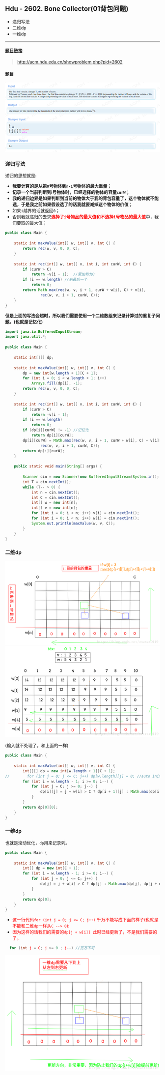 ﻿## Hdu - 2602. Bone Collector(01背包问题)
 - 递归写法
 - 二维dp
 - 一维dp

***
#### [题目链接](http://acm.hdu.edu.cn/showproblem.php?pid=2602)

> http://acm.hdu.edu.cn/showproblem.php?pid=2602

#### 题目

![](images/2602_t.png)

### 递归写法

递归的思想就是: 

 - **我要计算的是从第`0`号物体到`n-1`号物体的最大重量；**
 - **记录一个当前判断到i号物体时，已经选择的物体的容量`curW`；**
 - **我的递归边界是如果判断到当前的物体大于我的背包容量了，这个物体就不能选，于是我之前如果假设选了的话我就要减掉这个物体的价值；**
 - 如果`i`越界的话就返回`0`；
 - 否则我就递归的去求<font color = red>**选择了`i`号物品的最大值和不选择`i`号物品的最大值**</font>中，我们要取的最大值；

```java
public class Main {

    static int maxValue(int[] w, int[] v, int C) {
        return rec(w, v, 0, 0, C);
    }

    static int rec(int[] w, int[] v, int i, int curW, int C) {
        if (curW > C)
            return -v[i - 1];  //累加和为0
        if (i == w.length) //到最后一个
            return 0;
        return Math.max(rec(w, v, i + 1, curW + w[i], C) + v[i],
                rec(w, v, i + 1, curW, C));
    }
}
```
**但是上面的写法会超时，所以我们需要使用一个二维数组来记录计算过的重复子问题。(也就是记忆化)**

```java
import java.io.BufferedInputStream;
import java.util.*;

public class Main {

    static int[][] dp;

    static int maxValue(int[] w, int[] v, int C) {
        dp = new int[w.length + 1][C + 1];
        for (int i = 0; i < w.length + 1; i++)
            Arrays.fill(dp[i], -1);
        return rec(w, v, 0, 0, C);
    }

    static int rec(int[] w, int[] v, int i, int curW, int C) {
        if (curW > C)
            return -v[i - 1];
        if (i == w.length)
            return 0;
        if (dp[i][curW] != -1) //记忆化
            return dp[i][curW];
        dp[i][curW] = Math.max(rec(w, v, i + 1, curW + w[i], C) + v[i],
                rec(w, v, i + 1, curW, C));
        return dp[i][curW];
    }

    public static void main(String[] args) {

        Scanner cin = new Scanner(new BufferedInputStream(System.in));
        int T = cin.nextInt();
        while (T-- > 0) {
            int n = cin.nextInt();
            int C = cin.nextInt();
            int[] w = new int[n];
            int[] v = new int[n];
            for (int i = 0; i < n; i++) v[i] = cin.nextInt();
            for (int i = 0; i < n; i++) w[i] = cin.nextInt();
            System.out.println(maxValue(w, v, C));
        }
    }
}
```
### 二维dp
![这里写图片描述](images/2602_s.png)
![这里写图片描述](images/2602_s2.png)

(输入就不处理了，和上面的一样)

```java
public class Main {

    static int maxValue(int[] w, int[] v, int C) {
        int[][] dp = new int[w.length + 1][C + 1];
//        for (int j = 0; j <= C; j++) dp[w.length][j] = 0; //auto initialize to 0
        for (int i = w.length - 1; i >= 0; i--) {
            for (int j = C; j >= 0; j--) {
                dp[i][j] = j + w[i] > C ? dp[i + 1][j] : Math.max(dp[i + 1][j], dp[i + 1][j + w[i]] + v[i]);
            }
        }
        return dp[0][0];
    }
}
```
### 一维dp
也就是滚动优化，`dp`用来记录列。
```java
public class Main {

    static int maxValue(int[] w, int[] v, int C) {
        int[] dp = new int[C + 1];
        for (int i = w.length - 1; i >= 0; i--) {
            for (int j = 0; j <= C; j++) {
                dp[j] = j + w[i] > C ? dp[j] : Math.max(dp[j], dp[j + w[i]] + v[i]);
            }
        }
        return dp[0];
    }
}
```

 - <font color = red>这一行代码`for (int j = 0; j <= C; j++)` 千万不能写成下面的样子(也就是不能和二维`dp`一样从`C --> 0`): </font>
 - <font color = red>因为这样的话我们的需要的`dp[j + w[i]] `此时已经更新了，不是我们需要的了。



```java
  for (int j = C; j >= 0 ; j--) //万万不可
```
![这里写图片描述](images/2602_s3.png)
